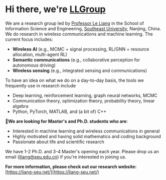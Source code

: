 # Hi there, we're [LLGroup](https://liang-seu.net/)
We are a research group led by [Professor Le Liang](https://liang-seu.net/) in the School of Information Science and Engineering, [Southeast University](https://www.seu.edu.cn/), Nanjing, China. We do research in wireless communications and machine learning. The current focus includes:
- **Wireless AI** (e.g., MCMC + signal processing, RL/GNN + resource allocation, multi-agent RL)
- **Semantic communications** (e.g., collaborative perception for autonomous driving)
- **Wireless sensing** (e.g., integrated sensing and communications)


To have an idea on what we do on a day-to-day basis, the tools we frequently use in research include
- Deep learning, reinforcement learning, graph neural networks, MCMC
- Communication theory, optimization theory, probability theory, linear algebra
- Python, PyTorch, MATLAB, and (a bit of) C++


📣**We are looking for Master's and Ph.D. students who are**:
- Interested in machine learning and wireless communications in general
- Highly motivated and having solid mathematics and coding background
- Passionate about life and scientific research

We have 1-2 Ph.D. and 3-4 Master's opening each year. Please drop us an email (lliang@seu.edu.cn) if you're interested in joining us.

**For more information, please check out our research website:** [https://liang-seu.net/](https://liang-seu.net/)
